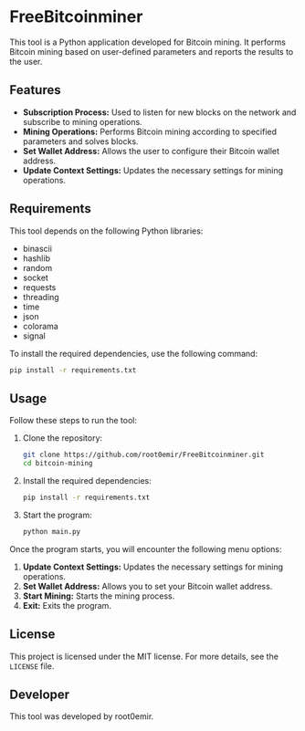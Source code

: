 # FreeBitcoinminer

This tool is a Python application developed for Bitcoin mining. It performs Bitcoin mining based on user-defined parameters and reports the results to the user.

## Features

- **Subscription Process:** Used to listen for new blocks on the network and subscribe to mining operations.  
- **Mining Operations:** Performs Bitcoin mining according to specified parameters and solves blocks.  
- **Set Wallet Address:** Allows the user to configure their Bitcoin wallet address.  
- **Update Context Settings:** Updates the necessary settings for mining operations.  

## Requirements

This tool depends on the following Python libraries:

- binascii  
- hashlib  
- random  
- socket  
- requests  
- threading  
- time  
- json  
- colorama  
- signal  

To install the required dependencies, use the following command:

```sh
pip install -r requirements.txt
```

## Usage

Follow these steps to run the tool:

1. Clone the repository:
    ```sh
    git clone https://github.com/root0emir/FreeBitcoinminer.git
    cd bitcoin-mining
    ```

2. Install the required dependencies:
    ```sh
    pip install -r requirements.txt
    ```

3. Start the program:
    ```sh
    python main.py
    ```

Once the program starts, you will encounter the following menu options:

1. **Update Context Settings:** Updates the necessary settings for mining operations.  
2. **Set Wallet Address:** Allows you to set your Bitcoin wallet address.  
3. **Start Mining:** Starts the mining process.  
4. **Exit:** Exits the program.  

## License

This project is licensed under the MIT license. For more details, see the `LICENSE` file.

## Developer

This tool was developed by root0emir.

